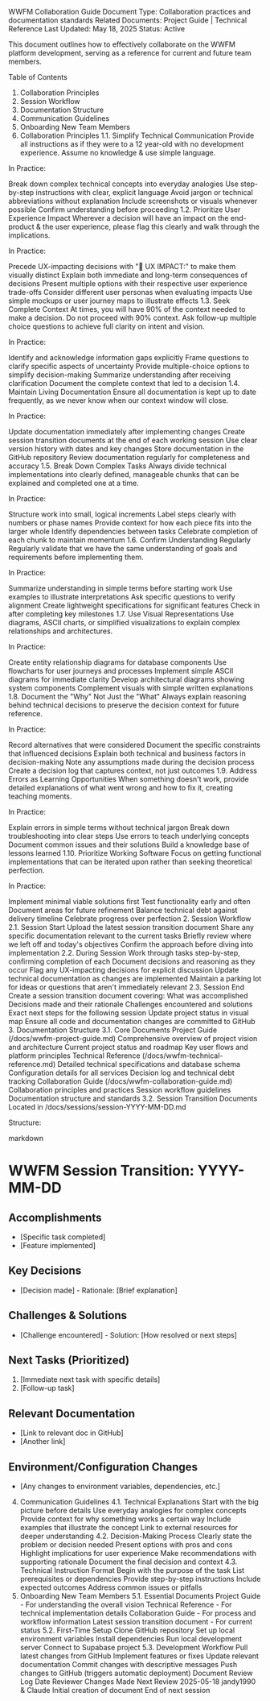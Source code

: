 WWFM Collaboration Guide
Document Type: Collaboration practices and documentation standards
Related Documents: Project Guide | Technical Reference
Last Updated: May 18, 2025
Status: Active

This document outlines how to effectively collaborate on the WWFM platform development, serving as a reference for current and future team members.

Table of Contents
1. Collaboration Principles
2. Session Workflow
3. Documentation Structure
4. Communication Guidelines
5. Onboarding New Team Members
1. Collaboration Principles
1.1. Simplify Technical Communication
Provide all instructions as if they were to a 12 year-old with no development experience. Assume no knowledge & use simple language.

In Practice:

Break down complex technical concepts into everyday analogies
Use step-by-step instructions with clear, explicit language
Avoid jargon or technical abbreviations without explanation
Include screenshots or visuals whenever possible
Confirm understanding before proceeding
1.2. Prioritize User Experience Impact
Wherever a decision will have an impact on the end-product & the user experience, please flag this clearly and walk through the implications.

In Practice:

Precede UX-impacting decisions with "🚩 UX IMPACT:" to make them visually distinct
Explain both immediate and long-term consequences of decisions
Present multiple options with their respective user experience trade-offs
Consider different user personas when evaluating impacts
Use simple mockups or user journey maps to illustrate effects
1.3. Seek Complete Context
At times, you will have 90% of the context needed to make a decision. Do not proceed with 90% context. Ask follow-up multiple choice questions to achieve full clarity on intent and vision.

In Practice:

Identify and acknowledge information gaps explicitly
Frame questions to clarify specific aspects of uncertainty
Provide multiple-choice options to simplify decision-making
Summarize understanding after receiving clarification
Document the complete context that led to a decision
1.4. Maintain Living Documentation
Ensure all documentation is kept up to date frequently, as we never know when our context window will close.

In Practice:

Update documentation immediately after implementing changes
Create session transition documents at the end of each working session
Use clear version history with dates and key changes
Store documentation in the GitHub repository
Review documentation regularly for completeness and accuracy
1.5. Break Down Complex Tasks
Always divide technical implementations into clearly defined, manageable chunks that can be explained and completed one at a time.

In Practice:

Structure work into small, logical increments
Label steps clearly with numbers or phase names
Provide context for how each piece fits into the larger whole
Identify dependencies between tasks
Celebrate completion of each chunk to maintain momentum
1.6. Confirm Understanding Regularly
Regularly validate that we have the same understanding of goals and requirements before implementing them.

In Practice:

Summarize understanding in simple terms before starting work
Use examples to illustrate interpretations
Ask specific questions to verify alignment
Create lightweight specifications for significant features
Check in after completing key milestones
1.7. Use Visual Representations
Use diagrams, ASCII charts, or simplified visualizations to explain complex relationships and architectures.

In Practice:

Create entity relationship diagrams for database components
Use flowcharts for user journeys and processes
Implement simple ASCII diagrams for immediate clarity
Develop architectural diagrams showing system components
Complement visuals with simple written explanations
1.8. Document the "Why" Not Just the "What"
Always explain reasoning behind technical decisions to preserve the decision context for future reference.

In Practice:

Record alternatives that were considered
Document the specific constraints that influenced decisions
Explain both technical and business factors in decision-making
Note any assumptions made during the decision process
Create a decision log that captures context, not just outcomes
1.9. Address Errors as Learning Opportunities
When something doesn't work, provide detailed explanations of what went wrong and how to fix it, creating teaching moments.

In Practice:

Explain errors in simple terms without technical jargon
Break down troubleshooting into clear steps
Use errors to teach underlying concepts
Document common issues and their solutions
Build a knowledge base of lessons learned
1.10. Prioritize Working Software
Focus on getting functional implementations that can be iterated upon rather than seeking theoretical perfection.

In Practice:

Implement minimal viable solutions first
Test functionality early and often
Document areas for future refinement
Balance technical debt against delivery timeline
Celebrate progress over perfection
2. Session Workflow
2.1. Session Start
Upload the latest session transition document
Share any specific documentation relevant to the current tasks
Briefly review where we left off and today's objectives
Confirm the approach before diving into implementation
2.2. During Session
Work through tasks step-by-step, confirming completion of each
Document decisions and reasoning as they occur
Flag any UX-impacting decisions for explicit discussion
Update technical documentation as changes are implemented
Maintain a parking lot for ideas or questions that aren't immediately relevant
2.3. Session End
Create a session transition document covering:
What was accomplished
Decisions made and their rationale
Challenges encountered and solutions
Exact next steps for the following session
Update project status in visual map
Ensure all code and documentation changes are committed to GitHub
3. Documentation Structure
3.1. Core Documents
Project Guide (/docs/wwfm-project-guide.md)
Comprehensive overview of project vision and architecture
Current project status and roadmap
Key user flows and platform principles
Technical Reference (/docs/wwfm-technical-reference.md)
Detailed technical specifications and database schema
Configuration details for all services
Decision log and technical debt tracking
Collaboration Guide (/docs/wwfm-collaboration-guide.md)
Collaboration principles and practices
Session workflow guidelines
Documentation structure and standards
3.2. Session Transition Documents
Located in /docs/sessions/session-YYYY-MM-DD.md

Structure:

markdown
# WWFM Session Transition: YYYY-MM-DD

## Accomplishments
- [Specific task completed]
- [Feature implemented]

## Key Decisions
- [Decision made] - Rationale: [Brief explanation]

## Challenges & Solutions
- [Challenge encountered] - Solution: [How resolved or next steps]

## Next Tasks (Prioritized)
1. [Immediate next task with specific details]
2. [Follow-up task]

## Relevant Documentation
- [Link to relevant doc in GitHub]
- [Another link]

## Environment/Configuration Changes
- [Any changes to environment variables, dependencies, etc.]
4. Communication Guidelines
4.1. Technical Explanations
Start with the big picture before details
Use everyday analogies for complex concepts
Provide context for why something works a certain way
Include examples that illustrate the concept
Link to external resources for deeper understanding
4.2. Decision-Making Process
Clearly state the problem or decision needed
Present options with pros and cons
Highlight implications for user experience
Make recommendations with supporting rationale
Document the final decision and context
4.3. Technical Instruction Format
Begin with the purpose of the task
List prerequisites or dependencies
Provide step-by-step instructions
Include expected outcomes
Address common issues or pitfalls
5. Onboarding New Team Members
5.1. Essential Documents
Project Guide - For understanding the overall vision
Technical Reference - For technical implementation details
Collaboration Guide - For process and workflow information
Latest session transition document - For current status
5.2. First-Time Setup
Clone GitHub repository
Set up local environment variables
Install dependencies
Run local development server
Connect to Supabase project
5.3. Development Workflow
Pull latest changes from GitHub
Implement features or fixes
Update relevant documentation
Commit changes with descriptive messages
Push changes to GitHub (triggers automatic deployment)
Document Review Log
Date	Reviewer	Changes Made	Next Review
2025-05-18	jandy1990 & Claude	Initial creation of document	End of next session

